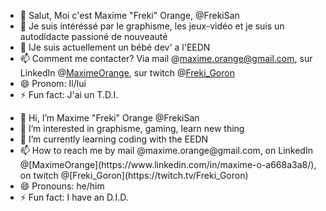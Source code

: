 <style> p{list-style-type: none;} </style>
- 👋 Salut, Moi c'est Maxime "Freki" Orange, @FrekiSan
- 👀 Je suis intéréssé par le graphisme, les jeux-vidéo et je suis un autodidacte passioné de nouveauté
- 🌱 IJe suis actuellement un bébé dev' a l'EEDN
- 📫 Comment me contacter? Via mail @maxime.orange@gmail.com, sur LinkedIn @[MaximeOrange](https://www.linkedin.com/in/maxime-o-a668a3a8/), sur twitch @[Freki_Goron](https://twitch.tv/Freki_Goron) 
- 😄 Pronom: Il/lui
- ⚡ Fun fact: J'ai un T.D.I. 
<p></p>
<ul>
<li> 👋 Hi, I’m Maxime "Freki" Orange @FrekiSan </li>
<li> 👀 I’m interested in graphisme, gaming, learn new thing </li>
<li> 🌱 I’m currently learning coding with the EEDN </li>
<li> 📫 How to reach me by mail @maxime.orange@gmail.com, on LinkedIn @[MaximeOrange](https://www.linkedin.com/in/maxime-o-a668a3a8/), on twitch @[Freki_Goron](https://twitch.tv/Freki_Goron) </li>
<li> 😄 Pronouns: he/him </li>
<li> ⚡ Fun fact: I have an D.I.D. </li>
</ul>
<!---
FrekiSan/FrekiSan is a ✨ special ✨ repository because its `README.md` (this file) appears on your GitHub profile.
You can click the Preview link to take a look at your changes.
--->
